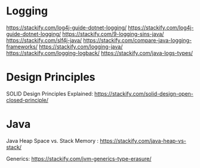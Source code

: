 # Logging
https://stackify.com/log4j-guide-dotnet-logging/
https://stackify.com/log4j-guide-dotnet-logging/
https://stackify.com/9-logging-sins-java/
https://stackify.com/slf4j-java/
https://stackify.com/compare-java-logging-frameworks/
https://stackify.com/logging-java/
https://stackify.com/logging-logback/
https://stackify.com/java-logs-types/

# Design Principles
SOLID Design Principles Explained: https://stackify.com/solid-design-open-closed-principle/


# Java
Java Heap Space vs. Stack Memory : https://stackify.com/java-heap-vs-stack/

Generics:
  https://stackify.com/jvm-generics-type-erasure/
